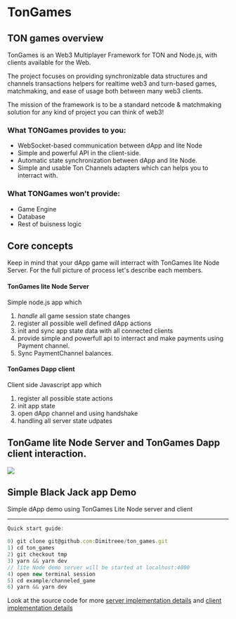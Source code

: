 # TonGames

## TON games overview

TonGames is an Web3 Multiplayer Framework for TON and Node.js, with clients available for the Web. 

The project focuses on providing synchronizable data structures and channels transactions helpers for realtime web3 and turn-based games, matchmaking, and ease of usage both between many web3 clients.

The mission of the framework is to be a standard netcode & matchmaking solution for any kind of project you can think of web3!

### What TONGames provides to you:
 - WebSocket-based communication between dApp and lite Node
 - Simple and powerful API in the client-side.
 - Automatic state synchronization between dApp and lite Node.
 - Simple and usable Ton Channels adapters which can helps you to interract with.

### What TONGames won't provide:
 - Game Engine
 - Database
 - Rest of buisness logic

## Core concepts
Keep in mind that your dApp game will interract with TonGames lite Node Server. For the full picture of process let's describe each members.

#### TonGames lite Node Server
Simple node.js app which
1) *handle* all game session state changes
2) register all possible well defined dApp actions
3) init and sync app state data with all connected clients
4) provide simple and powerfull api to interract and make payments using Payment channel.
5) Sync PaymentChannel balances.

#### TonGames Dapp client
Client side Javascript app which
1) register all possible state actions
2) init app state 
3) open dApp channel and using handshake
4) handling all server state udpates


## TonGame lite Node Server and TonGames Dapp client interaction.
![](https://i.imgur.com/UtjWtxA.png)

## Simple Black Jack app Demo
Simple dApp demo using TonGames Lite Node server and client

***
```javascript
Quick start guide:

0) git clone git@github.com:Dimitreee/ton_games.git
1) cd ton_games
2) git checkout tmp
3) yarn && yarn dev
// lite Node demo server will be started at localhost:4000
4) open new terminal session
5) cd example/channeled_game
6) yarn && yarn dev
```
Look at the source code for more [server implementation details](https://github.com/Dimitreee/ton_games/blob/tmp/lib/Server.ts) and [client implementation details](https://github.com/Dimitreee/ton_games/blob/master/example/channeled_game/src/App.tsx)



